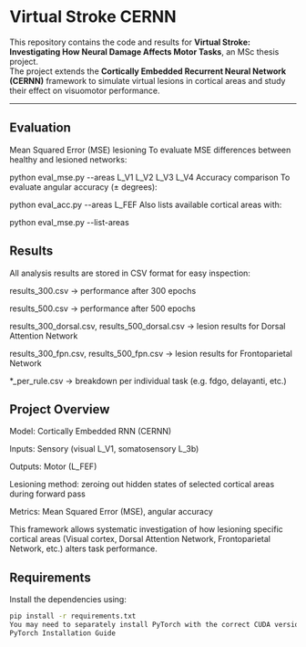 # Virtual Stroke CERNN

This repository contains the code and results for **Virtual Stroke: Investigating How Neural Damage Affects Motor Tasks**, an MSc thesis project.  
The project extends the **Cortically Embedded Recurrent Neural Network (CERNN)** framework to simulate virtual lesions in cortical areas and study their effect on visuomotor performance.

---

## Evaluation
Mean Squared Error (MSE) lesioning
To evaluate MSE differences between healthy and lesioned networks:


python eval_mse.py --areas L_V1 L_V2 L_V3 L_V4
Accuracy comparison
To evaluate angular accuracy (± degrees):

python eval_acc.py --areas L_FEF
Also lists available cortical areas with:

python eval_mse.py --list-areas


## Results
All analysis results are stored in CSV format for easy inspection:

results_300.csv → performance after 300 epochs

results_500.csv → performance after 500 epochs

results_300_dorsal.csv, results_500_dorsal.csv → lesion results for Dorsal Attention Network

results_300_fpn.csv, results_500_fpn.csv → lesion results for Frontoparietal Network

*_per_rule.csv → breakdown per individual task (e.g. fdgo, delayanti, etc.)

## Project Overview
Model: Cortically Embedded RNN (CERNN)

Inputs: Sensory (visual L_V1, somatosensory L_3b)

Outputs: Motor (L_FEF)

Lesioning method: zeroing out hidden states of selected cortical areas during forward pass

Metrics: Mean Squared Error (MSE), angular accuracy

This framework allows systematic investigation of how lesioning specific cortical areas (Visual cortex, Dorsal Attention Network, Frontoparietal Network, etc.) alters task performance.

## Requirements

Install the dependencies using:

```bash
pip install -r requirements.txt
You may need to separately install PyTorch with the correct CUDA version for your machine:
PyTorch Installation Guide

